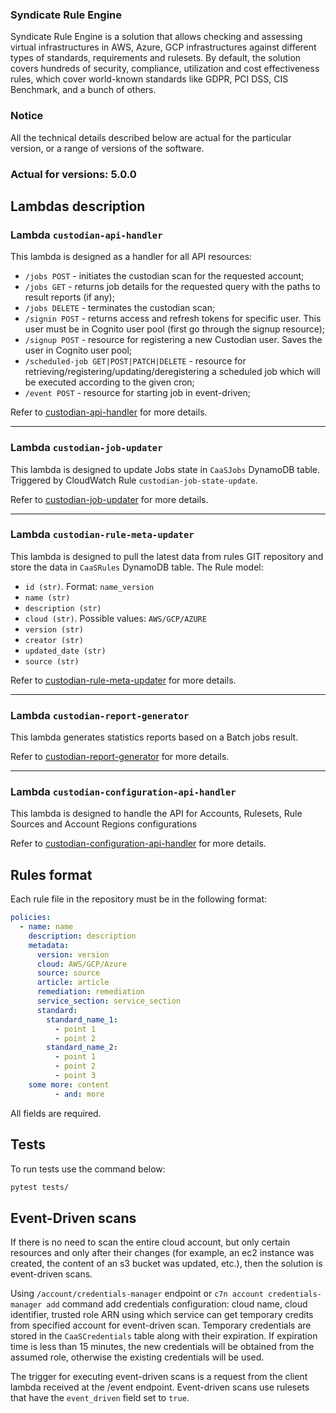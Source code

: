 ### Syndicate Rule Engine

Syndicate Rule Engine is a solution that allows checking and assessing virtual infrastructures in AWS, Azure, GCP infrastructures against different types of standards, requirements and rulesets.
By default, the solution covers hundreds of security, compliance, utilization and cost effectiveness rules, which cover world-known standards like GDPR, PCI DSS, CIS Benchmark, and a bunch of others.

### Notice

All the technical details described below are actual for the particular version,
or a range of versions of the software.

### Actual for versions: 5.0.0

## Lambdas description

### Lambda `custodian-api-handler`

This lambda is designed as a handler for all API resources:

* `/jobs POST` - initiates the custodian scan for the requested account;
* `/jobs GET` - returns job details for the requested query with the paths to
  result reports (if any);
* `/jobs DELETE` - terminates the custodian scan;
* `/signin POST` - returns access and refresh tokens for specific user. This
  user must be in Cognito user pool
  (first go through the signup resource);
* `/signup POST` - resource for registering a new Custodian user. Saves the user
  in Cognito user pool;
* `/scheduled-job GET|POST|PATCH|DELETE` - resource for retrieving/registering/updating/deregistering a scheduled job
  which will be executed according to the given cron;
* `/event POST` - resource for starting job in event-driven;

Refer to [custodian-api-handler](src/lambdas/custodian_api_handler/README.md)
for more details.

---

### Lambda `custodian-job-updater`

This lambda is designed to update Jobs state in `CaaSJobs` DynamoDB table.
Triggered by CloudWatch Rule `custodian-job-state-update`.

Refer to [custodian-job-updater](src/lambdas/custodian_job_updater/README.md)
for more details.

---

### Lambda `custodian-rule-meta-updater`

This lambda is designed to pull the latest data from rules GIT repository and
store the data in `CaaSRules` DynamoDB table. The Rule model:

* `id (str)`. Format: `name_version`
* `name (str)`
* `description (str)`
* `cloud (str)`. Possible values: `AWS/GCP/AZURE`
* `version (str)`
* `creator (str)`
* `updated_date (str)`
* `source (str)`

Refer
to [custodian-rule-meta-updater](src/lambdas/custodian_rule_meta_updater/README.md)
for more details.

---

### Lambda `custodian-report-generator`

This lambda generates statistics reports based on a Batch jobs result.

Refer
to [custodian-report-generator](src/lambdas/custodian_report_generator/README.md)
for more details.

---

### Lambda `custodian-configuration-api-handler`

This lambda is designed to handle the API for Accounts,
Rulesets, Rule Sources and Account Regions configurations

Refer
to [custodian-configuration-api-handler](src/lambdas/custodian_configuration_api_handler/README.md)
for more details.

## Rules format
Each rule file in the repository must be in the following format:

```yaml
policies:
  - name: name
    description: description
    metadata:
      version: version
      cloud: AWS/GCP/Azure
      source: source
      article: article
      remediation: remediation
      service_section: service_section
      standard:
        standard_name_1:
          - point 1
          - point 2
        standard_name_2:
          - point 1
          - point 2
          - point 3
    some more: content
          - and: more
```

All fields are required.

## Tests
To run tests use the command below:
```bash
pytest tests/
```


## Event-Driven scans
If there is no need to scan the entire cloud account, but only certain resources and only after their changes
(for example, an ec2 instance was created, the content of an s3 bucket was updated, etc.), then the solution is
event-driven scans.


Using `/account/credentials-manager` endpoint or `c7n account credentials-manager add` command add credentials
configuration: cloud name, cloud identifier, trusted role ARN using which service can get temporary credits from
specified account for event-driven scan.
Temporary credentials are stored in the `CaaSCredentials` table along with their expiration. If expiration time is
less than 15 minutes, the new credentials will be obtained from the assumed role, otherwise the existing credentials
will be used.

The trigger for executing event-driven scans is a request from the client lambda received at the /event endpoint.
Event-driven scans use rulesets that have the `event_driven` field set to `true`.
